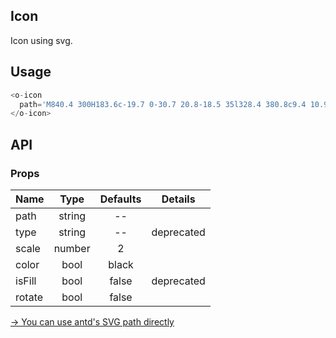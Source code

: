## Icon 

Icon using svg.

## Usage

```js
<o-icon 
  path='M840.4 300H183.6c-19.7 0-30.7 20.8-18.5 35l328.4 380.8c9.4 10.9 27.5 10.9 37 0L858.9 335c12.2-14.2 1.2-35-18.5-35z'>
</o-icon>
```

## API

### Props

|  **Name**  | **Type**        | **Defaults**  | **Details**  |
| ------------- |:-------------:|:-----:|:-------------:|
| path  | string| -- ||
| type  | string| -- |deprecated|
| scale | number   |   2 | |
| color | bool| black ||
| isFill | bool| false |deprecated|
| rotate | bool| false ||

[→ You can use antd's SVG path directly](https://ant.design/components/icon/)

